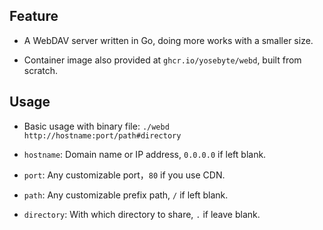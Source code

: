 ## Feature

- A WebDAV server written in Go, doing more works with a smaller size.

- Container image also provided at `ghcr.io/yosebyte/webd`, built from scratch.

## Usage

- Basic usage with binary file: `./webd http://hostname:port/path#directory`

- `hostname`: Domain name or IP address, `0.0.0.0` if left blank.

- `port`: Any customizable port，`80` if you use CDN.

- `path`: Any customizable prefix path, `/` if left blank.

- `directory`: With which directory to share, `.` if leave blank.
